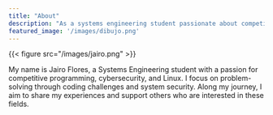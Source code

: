 ```yaml
---
title: "About"
description: "As a systems engineering student passionate about competitive programming and Linux."
featured_image: '/images/dibujo.png'
---
```

{{< figure src="/images/jairo.png"  >}}

My name is Jairo Flores, a Systems Engineering student with a passion for competitive programming, cybersecurity, and Linux. I focus on problem-solving through coding challenges and system security. Along my journey, I aim to share my experiences and support others who are interested in these fields.
